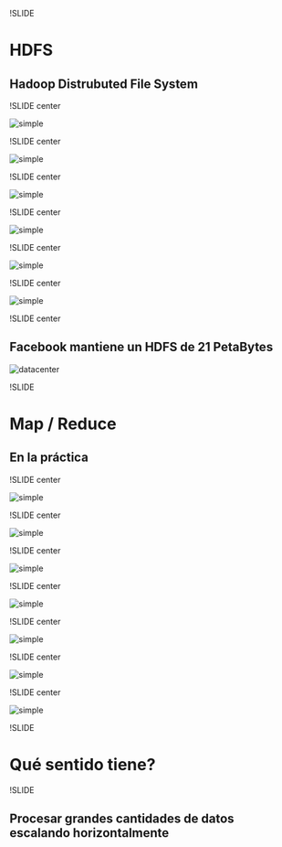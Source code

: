 !SLIDE

# HDFS
## Hadoop Distrubuted File System

!SLIDE center
<!-- Una diferencia fundamental es que los bloques en HDFS no ocupan 4k como normalmente lo harian, por el contrario los bloques tienen entre 64 y 128 mb -->
![simple](hdfs-explained/1.png)

!SLIDE center

![simple](hdfs-explained/2.png)

!SLIDE center

![simple](hdfs-explained/3.png)

!SLIDE center

![simple](hdfs-explained/4.png)

!SLIDE center

![simple](hdfs-explained/5.png)

!SLIDE center

![simple](hdfs-explained/6.png)

!SLIDE center

## Facebook mantiene un HDFS de 21 PetaBytes
![datacenter](datacenter.jpg)

!SLIDE

# Map / Reduce
## En la práctica

!SLIDE center

![simple](map-reduce-explained/1.png)

!SLIDE center

![simple](map-reduce-explained/2.png)

!SLIDE center

![simple](map-reduce-explained/3.png)

!SLIDE center

![simple](map-reduce-explained/4.png)

!SLIDE center

![simple](map-reduce-explained/5.png)

!SLIDE center

![simple](map-reduce-explained/6.png)

!SLIDE center

![simple](map-reduce-explained/7.png)

!SLIDE
# Qué sentido tiene?

!SLIDE

## Procesar grandes cantidades de datos escalando horizontalmente


